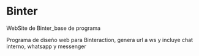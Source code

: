 # Binter
WebSite de Binter_base de programa
 
 
  Programa de diseño web para Binteraction, genera url a ws y incluye chat interno, whatsapp y messenger
